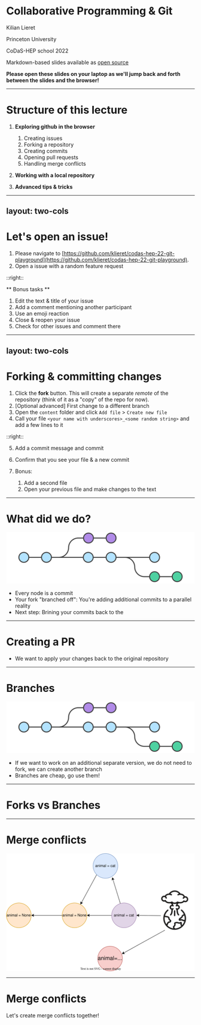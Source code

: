 # **Collaborative Programming & Git**

Kilian Lieret

Princeton University

CoDaS-HEP school 2022

Markdown-based slides available as [open source](https://github.com/klieret/collaborative-programming-github)

**Please open these slides on your laptop as we'll jump back and forth between the slides and the browser!**

---

# Structure of this lecture

1. **Exploring github in the browser**
  
   1. Creating issues
   2. Forking a repository
   3. Creating commits
   4. Opening pull requests
   5. Handling merge conflicts

2. **Working with a local repository**

3. **Advanced tips & tricks**

---
layout: two-cols
---

# Let's open an issue!



1. Please navigate to [https://github.com/klieret/codas-hep-22-git-playground](https://github.com/klieret/codas-hep-22-git-playground).
2. Open a issue with a random feature request

::right::


** Bonus tasks **
   
   1. Edit the text & title of your issue
   2. Add a comment mentioning another participant
   3. Use an emoji reaction
   4. Close & reopen your issue
   5. Check for other issues and comment there

---
layout: two-cols
---


# Forking & committing changes

1. Click the **fork** button. This will create a separate *remote* of the repository (think of it as a "copy" of the repo for now).
2. [Optional advanced] First change to a different branch
3. Open the `content` folder and click `Add file` > `Create new file`
4. Call your file `<your name with underscores>_<some random string>` and add a few lines to it

::right::

5. Add a commit message and commit
6. Confirm that you see your file & a new commit
7. Bonus:
   
   1. Add a second file
   2. Open your previous file and make changes to the text

---

# What did we do?

![](assets/feature.svg)

* Every node is a commit
* Your fork "branched off": You're adding additional commits to a parallel reality
* Next step: Brining your commits back to the 

---

# Creating a PR

* We want to apply your changes back to the original repository

---

# Branches

![](assets/feature.svg)

* If we want to work on an additional separate version, we do not need to fork, we can create another branch
* Branches are cheap, go use them!

---

# Forks vs Branches

---

# Merge conflicts

![](assets/merge_conflict.drawio.svg)

---

# Merge conflicts

Let's create merge conflicts together!



